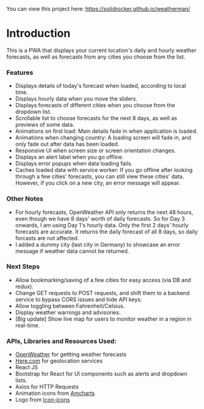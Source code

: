 
You can view this project here: https://solidrocker.github.io/weatherman/

# Introduction
This is a PWA that displays your current location's daily and hourly weather forecasts, as well as forecasts from any cities you choose from the list.

### Features
 - Displays details of today's forecast when loaded, according to local time.
 - Displays hourly data when you move the sliders.
 - Displays forecasts of different cities when you choose from the dropdown list.
 - Scrollable list to choose forecasts for the next 8 days, as well as previews of some data.
 - Animations on first load: Main details fade in when application is loaded.
 - Animations when changing country: A loading screen will fade in, and only fade out after data has been loaded.
 - Responsive UI when screen size or screen orientation changes.
 - Displays an alert label when you go offline.
 - Displays error popups when data loading fails.
 - Caches loaded data with service worker: If you go offline after looking through a few cities' forecasts, you can still view these cities' data. However, if you click on a new city, an error message will appear.
 
### Other Notes
 - For hourly forecasts, OpenWeather API only returns the next 48 hours, even though we have 8 days' worth of daily forecasts. So for Day 3 onwards, I am using Day 1's hourly data. Only the first 2 days' hourly forecasts are accurate. It returns the daily forecast of all 8 days, so daily forcasts are not affected.
 - I added a dummy city (last city in Germany) to showcase an error message if weather data cannot be returned.
 
### Next Steps
 - Allow bookmarking/saving of a few cities for easy access (via DB and redux).
 - Change GET requests to POST requests, and shift them to a backend service to bypass CORS issues and hide API keys.
 - Allow toggling between Fahrenheit/Celsius.
 - Display weather warnings and advisories.
 - [Big update] Show live map for users to monitor weather in a region in real-time.

### APIs, Libraries and Resources Used:
 - [OpenWeather](http://openweathermap.org/) for gettting weather forecasts  
 - [Here.com](mhttps://developer.here.com/documentation) for geolocation services
 - React JS
 - Bootstrap for React for UI components such as alerts and dropdown lists.
 - Axios for HTTP Requests
 - Animation icons from [Amcharts](https://www.amcharts.com/free-animated-svg-weather-icons/)
 - Logo from [Icon-icons](Icon-icons.com)

 
 
